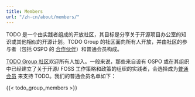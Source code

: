 ```yaml
---
title: Members
url: "/zh-cn/about/members/"
---
```


TODO 是一个由实践者组成的开放社区，其目标是分享关于开源项目办公室的知识或其他相似的开源计划。TODO Group 的社区面向所有人开放，并由社区的参与者（包括 OSPO 的 [合作伙伴](../associates)）和普通会员构成。

[TODO Group 社区](/community/)欢迎所有人加入。一般来说，那些来自设有 OSPO 或在其组织中已经建立了关于开源/ FOSS 工作策略和政策的组织的实践者，会选择成为[普通会员](/join/) 来支持 TODO。我们的普通会员名单如下：

{{< todo_group_members >}}
